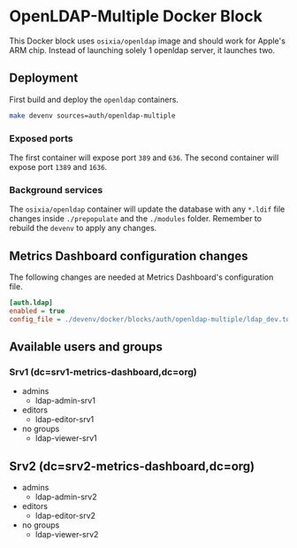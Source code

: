 # OpenLDAP-Multiple Docker Block

This Docker block uses `osixia/openldap` image and should work for Apple's ARM chip.
Instead of launching solely 1 openldap server, it launches two.

## Deployment

First build and deploy the `openldap` containers.

```bash
make devenv sources=auth/openldap-multiple
```

### Exposed ports

The first container will expose port `389` and `636`.
The second container will expose port `1389` and `1636`.

### Background services

The `osixia/openldap` container will update the database with any `*.ldif` file changes inside `./prepopulate` and the `./modules` folder. Remember to rebuild the `devenv` to apply any changes.

## Metrics Dashboard configuration changes

The following changes are needed at Metrics Dashboard's configuration file.

```ini
[auth.ldap]
enabled = true
config_file = ./devenv/docker/blocks/auth/openldap-multiple/ldap_dev.toml
```

## Available users and groups 

### Srv1 (dc=srv1-metrics-dashboard,dc=org)
- admins
  - ldap-admin-srv1
- editors
  - ldap-editor-srv1
- no groups
  - ldap-viewer-srv1

## Srv2 (dc=srv2-metrics-dashboard,dc=org)

- admins
  - ldap-admin-srv2
- editors
  - ldap-editor-srv2
- no groups
  - ldap-viewer-srv2
